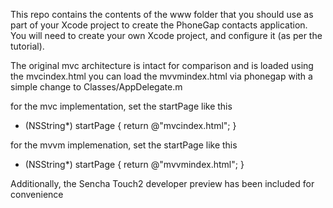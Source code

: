 This repo contains the contents of the www folder that you should use as part of your Xcode project to create the PhoneGap contacts application. You will need to create your own Xcode project, and configure it (as per the tutorial).

The original mvc architecture is intact for comparison and is loaded using the mvcindex.html
you can load the mvvmindex.html via phonegap with a simple change to Classes/AppDelegate.m

for the mvc implementation, set the startPage like this
+ (NSString*) startPage
{
	return @"mvcindex.html";
}

for the mvvm implemenation, set the startPage like this
+ (NSString*) startPage
{
	return @"mvvmindex.html";
}


Additionally, the Sencha Touch2 developer preview has been included for convenience
